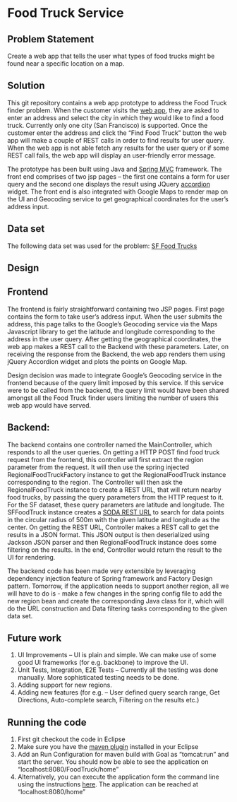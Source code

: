 Food Truck Service	
================

Problem Statement
-------------------------
Create a web app that tells the user what types of food trucks might be found near a specific location on a map.

Solution
-----------
This git repository contains a web app prototype to address the Food Truck finder problem. When the customer visits the [web app](https://sleepy-sea-8576.herokuapp.com/home), they are asked to enter an address and select the city in which they would like to find a food truck. Currently only one city (San Francisco) is supported. Once the customer enter the address and click the “Find Food Truck” button the web app will make a couple of REST calls in order to find results for user query.  When the web app is not able fetch any results for the user query or if some REST call fails, the web app will display an user-friendly error message. 

The prototype has been built using Java and [Spring MVC]( http://docs.spring.io/spring/docs/current/spring-framework-reference/html/mvc.html) framework. The front end comprises of two jsp pages – the first one contains a form for user query and the second one displays the result using JQuery [accordion]( http://jqueryui.com/accordion/) widget. The front end is also integrated with Google Maps to render map on the UI and Geocoding service to get geographical coordinates for the user’s address input.

Data set
-----------
The following data set was used for the problem:
[SF Food Trucks](https://data.sfgov.org/Permitting/Mobile-Food-Facility-Permit/rqzj-sfat) 

Design
---------

Frontend
------------
The frontend is fairly straightforward containing two JSP pages. First page contains the form to take user’s address input. When the user submits the address, this page talks to the Google’s Geocoding service via the Maps Javascript library to get the latitude and longitude corresponding to the address in the user query. After getting the geographical coordinates, the web app makes a REST call to the Backend with these parameters. Later, on receiving the response from the Backend, the web app renders them using jQuery Accordion widget and plots the points on Google Map. 

Design decision was made to integrate Google’s Geocoding service in the frontend because of the query limit imposed by this service. If this service were to be called from the backend, the query limit would have been shared amongst all the Food Truck finder users limiting the number of users this web app would have served.

Backend:
-----------
The backend contains one controller named the MainController, which responds to all the user queries. On getting a HTTP POST find food truck request from the frontend, this controller will first extract the region parameter from the request. It will then use the spring injected RegionalFoodTruckFactory instance to get the RegionalFoodTruck instance corresponding to the region. The Controller will then ask the RegionalFoodTruck instance to create a REST URL, that will return nearby food trucks, by passing the query parameters from the HTTP request to it. For the SF dataset, these query parameters are latitude and longitude. The SFFoodTruck instance creates a [SODA REST URL](http://dev.socrata.com/consumers/getting-started.html) to search for data points in the circular radius of 500m with the given latitude and longitude as the center. On getting the REST URL, Controller makes a REST call to get the results in a JSON format. This JSON output is then deserialized using Jackson JSON parser and then RegionalFoodTruck instance does some filtering on the results. In the end, Controller would return the result to the UI for rendering. 

The backend code has been made very extensible by leveraging dependency injection feature of Spring framework and Factory Design pattern. Tomorrow, if the application needs to support another region, all we will have to do is - make a few changes in the spring config file to add the new region bean and create the corresponding Java class for it, which will do the URL construction and Data filtering tasks corresponding to the given data set.
 
Future work
----------------
1. UI Improvements – UI is plain and simple. We can make use of some good UI frameworks (for e.g. backbone) to improve the UI.
2. Unit Tests, Integration, E2E Tests – Currently all the testing was done manually. More sophisticated testing needs to be done.
3. Adding support for new regions.
4. Adding new features (for e.g. – User defined query search range, Get Directions, Auto-complete search, Filtering on the results etc.)

Running the code
---------------------
1. First git checkout the code in Eclipse
2. Make sure you have the [maven plugin](http://eclipse.org/m2e/) installed in your Eclipse 
3. Add an Run Configuration for maven build with Goal as “tomcat:run” and start the server. You should now be able to see the application on “localhost:8080/FoodTruck/home”
4. Alternatively, you can execute the application form the command line using the instructions [here]( https://devcenter.heroku.com/articles/java-webapp-runner#run-your-application). The application can be reached at “localhost:8080/home”

